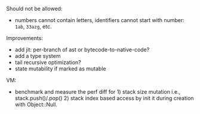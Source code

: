 Should not be allowed:
- numbers cannot contain letters, identifiers cannot start with number: `1ab`, `33azg`, etc. 

Improvements:
- add jit: per-branch of ast or bytecode-to-native-code?
- add a type system
- tail recursive optimization?
- state mutability if marked as mutable

VM:
- benchmark and measure the perf diff for 1) stack size mutation i.e., stack.push()/.pop() 2) stack index based access by init it during creation with Object::Null.